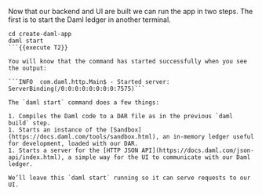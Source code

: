 Now that our backend and UI are built we can run the app in two steps.
The first is to start the Daml ledger in another terminal.

```
cd create-daml-app
daml start
```{{execute T2}}

You will know that the command has started successfully when you see the output:

```INFO  com.daml.http.Main$ - Started server: ServerBinding(/0:0:0:0:0:0:0:0:7575)```

The `daml start` command does a few things:

1. Compiles the Daml code to a DAR file as in the previous `daml build` step.
1. Starts an instance of the [Sandbox](https://docs.daml.com/tools/sandbox.html), an in-memory ledger useful for development, loaded with our DAR.
1. Starts a server for the [HTTP JSON API](https://docs.daml.com/json-api/index.html), a simple way for the UI to communicate with our Daml ledger.

We’ll leave this `daml start` running so it can serve requests to our UI.
